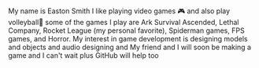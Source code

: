 My name is Easton Smith I like playing video games 🎮 and also play volleyball🏐 some of the games I play are Ark Survival Ascended, Lethal Company, Rocket League (my personal favorite), Spiderman games, FPS games, and Horror.
My interest in game development is designing models and objects and audio designing and My friend and I will soon be making a game and I can't wait plus GitHub will help too
